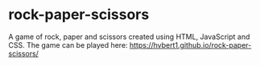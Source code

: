 # rock-paper-scissors
A game of rock, paper and scissors created using HTML, JavaScript and CSS. 
The game can be played here: https://hvbert1.github.io/rock-paper-scissors/
